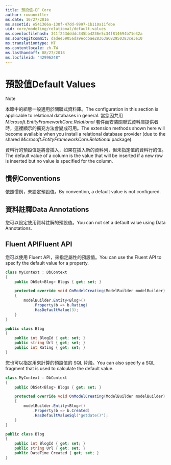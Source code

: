```yaml
---
title: 預設值-EF Core
author: rowanmiller
ms.date: 10/27/2016
ms.assetid: e541366a-130f-47dd-9997-1b110a11febe
uid: core/modeling/relational/default-values
ms.openlocfilehash: 341f243ddddc345bb4236e5c34f814694b71e32a
ms.sourcegitcommit: dadee5905ada9ecdbae28363a682950383ce3e10
ms.translationtype: MT
ms.contentlocale: zh-TW
ms.lasthandoff: 08/27/2018
ms.locfileid: "42996248"
---
```

# <a name="default-values"></a><span data-ttu-id="1e99b-102">預設值</span><span class="sxs-lookup"><span data-stu-id="1e99b-102">Default Values</span></span>

> [!NOTE]  
> <span data-ttu-id="1e99b-103">本節中的組態一般適用於關聯式資料庫。</span><span class="sxs-lookup"><span data-stu-id="1e99b-103">The configuration in this section is applicable to relational databases in general.</span></span> <span data-ttu-id="1e99b-104">當您因共用 *Microsoft.EntityFrameworkCore.Relational* 套件而安裝關聯式資料庫提供者時，這裡顯示的擴充方法會變成可用。</span><span class="sxs-lookup"><span data-stu-id="1e99b-104">The extension methods shown here will become available when you install a relational database provider (due to the shared *Microsoft.EntityFrameworkCore.Relational* package).</span></span>

<span data-ttu-id="1e99b-105">資料行的預設值是將會插入，如果在插入新的資料列，但未指定值的資料行的值。</span><span class="sxs-lookup"><span data-stu-id="1e99b-105">The default value of a column is the value that will be inserted if a new row is inserted but no value is specified for the column.</span></span>

## <a name="conventions"></a><span data-ttu-id="1e99b-106">慣例</span><span class="sxs-lookup"><span data-stu-id="1e99b-106">Conventions</span></span>

<span data-ttu-id="1e99b-107">依照慣例，未設定預設值。</span><span class="sxs-lookup"><span data-stu-id="1e99b-107">By convention, a default value is not configured.</span></span>

## <a name="data-annotations"></a><span data-ttu-id="1e99b-108">資料註釋</span><span class="sxs-lookup"><span data-stu-id="1e99b-108">Data Annotations</span></span>

<span data-ttu-id="1e99b-109">您可以設定使用資料註解的預設值。</span><span class="sxs-lookup"><span data-stu-id="1e99b-109">You can not set a default value using Data Annotations.</span></span>

## <a name="fluent-api"></a><span data-ttu-id="1e99b-110">Fluent API</span><span class="sxs-lookup"><span data-stu-id="1e99b-110">Fluent API</span></span>

<span data-ttu-id="1e99b-111">您可以使用 Fluent API，來指定屬性的預設值。</span><span class="sxs-lookup"><span data-stu-id="1e99b-111">You can use the Fluent API to specify the default value for a property.</span></span>

<!-- [!code-csharp[Main](samples/core/relational/Modeling/FluentAPI/Samples/Relational/DefaultValue.cs?highlight=9)] -->
``` csharp
class MyContext : DbContext
{
    public DbSet<Blog> Blogs { get; set; }

    protected override void OnModelCreating(ModelBuilder modelBuilder)
    {
        modelBuilder.Entity<Blog>()
            .Property(b => b.Rating)
            .HasDefaultValue(3);
    }
}

public class Blog
{
    public int BlogId { get; set; }
    public string Url { get; set; }
    public int Rating { get; set; }
}
```

<span data-ttu-id="1e99b-112">您也可以指定用來計算的預設值的 SQL 片段。</span><span class="sxs-lookup"><span data-stu-id="1e99b-112">You can also specify a SQL fragment that is used to calculate the default value.</span></span>

<!-- [!code-csharp[Main](samples/core/relational/Modeling/FluentAPI/Samples/Relational/DefaultValueSql.cs?highlight=9)] -->
``` csharp
class MyContext : DbContext
{
    public DbSet<Blog> Blogs { get; set; }

    protected override void OnModelCreating(ModelBuilder modelBuilder)
    {
        modelBuilder.Entity<Blog>()
            .Property(b => b.Created)
            .HasDefaultValueSql("getdate()");
    }
}

public class Blog
{
    public int BlogId { get; set; }
    public string Url { get; set; }
    public DateTime Created { get; set; }
}
```
